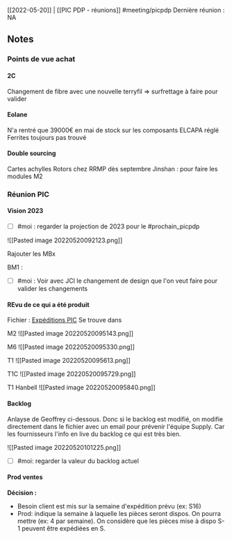 [[2022-05-20]] | [[PIC PDP - réunions]]
#meeting/picpdp 
Dernière réunion : NA

## Notes

### Points de vue achat

#### 2C
Changement de fibre avec une nouvelle terryfil => surfrettage à faire pour valider

#### Eolane
N'a rentré que 39000€ en mai de stock sur les composants
ELCAPA réglé
Ferrites toujours pas trouvé

#### Double sourcing
Cartes achylles
Rotors chez RRMP dès septembre
Jinshan : pour faire les modules M2

### Réunion PIC

#### Vision 2023
- [ ] #moi : regarder la projection de 2023 pour le #prochain_picpdp

![[Pasted image 20220520092123.png]]

Rajouter les MBx

BM1 :
- [ ] #moi : Voir avec JCI le changement de design que l'on veut faire pour valider les changements

#### REvu de ce qui a été produit

Fichier :  [Expéditions PIC](file:///C%3A%5CUsers%5CBOUCULAT%5CSKF%5CO365-Supply%20Chain%20-%20General%5CPIC%20Industrie%20mensuel%5CExp%C3%A9ditions%20PIC.xlsx)
Se trouve dans 

M2
![[Pasted image 20220520095143.png]]

M6
![[Pasted image 20220520095330.png]]

T1
![[Pasted image 20220520095613.png]]

T1C
![[Pasted image 20220520095729.png]]

T1 Hanbell
![[Pasted image 20220520095840.png]]


#### Backlog
Anlayse de Geoffrey ci-dessous.
Donc si le backlog est modifié, on modifie directement dans le fichier avec un email pour prévenir l'équipe Supply. Car les fournisseurs l'info en live du backlog ce qui est très bien.


![[Pasted image 20220520101225.png]]

- [ ] #moi: regarder la valeur du backlog actuel

#### Prod ventes
**Décision :**
- Besoin client est mis sur la semaine d'expédition prévu (ex: S16)
- Prod: indique la semaine à laquelle les pièces seront dispos. On pourra mettre (ex: 4 par semaine). On considère que les pièces mise à dispo S-1 peuvent être expédiées en S.


